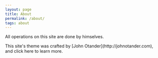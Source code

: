 ```yaml
---
layout: page
title: About
permalink: /about/
tags: about
---
```



<p>All operations on this site are done by himselves.</p>
<p>This site's theme was crafted by [John Otander](http://johnotander.com), and <a herf="https://github.com/johnotander/pixyll" >click here </a>to learn more.</p>


